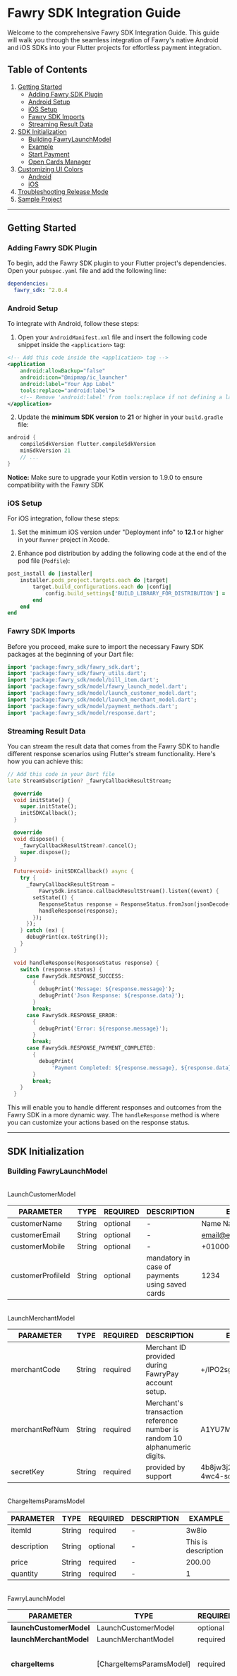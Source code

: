 # Fawry SDK Integration Guide

Welcome to the comprehensive Fawry SDK Integration Guide. This guide will walk you through the seamless integration of Fawry's native Android and iOS SDKs into your Flutter projects for effortless payment integration.

## Table of Contents

1. [Getting Started](#getting-started)
   - [Adding Fawry SDK Plugin](#adding-fawry-sdk-plugin)
   - [Android Setup](#android-setup)
   - [iOS Setup](#ios-setup)
   - [Fawry SDK Imports](#fawry-sdk-imports)
   - [Streaming Result Data](#streaming-result-data)
2. [SDK Initialization](#sdk-initialization)
   - [Building FawryLaunchModel](#building-fawrylaunchmodel)
   - [Example](#example)
   - [Start Payment](#start-payment)
   - [Open Cards Manager](#open-cards-manager)
3. [Customizing UI Colors](#customizing-ui-colors)
   - [Android](#android)
   - [iOS](#ios)
4. [Troubleshooting Release Mode](#troubleshooting-release-mode)
5. [Sample Project](#sample-project)

---

## Getting Started

### Adding Fawry SDK Plugin

To begin, add the Fawry SDK plugin to your Flutter project's dependencies. Open your `pubspec.yaml` file and add the following line:

```yaml
dependencies:
  fawry_sdk: ^2.0.4
```

### Android Setup

To integrate with Android, follow these steps:

1. Open your `AndroidManifest.xml` file and insert the following code snippet inside the `<application>` tag:

```xml
<!-- Add this code inside the <application> tag -->
<application
    android:allowBackup="false"
    android:icon="@mipmap/ic_launcher"
    android:label="Your App Label"
    tools:replace="android:label">
    <!-- Remove 'android:label' from tools:replace if not defining a label -->
</application>
```

2. Update the **minimum SDK version** to **21** or higher in your `build.gradle` file:

```groovy
android {
    compileSdkVersion flutter.compileSdkVersion
    minSdkVersion 21
    // ...
}
```

**Notice:** Make sure to upgrade your Kotlin version to 1.9.0 to ensure compatibility with the Fawry SDK

### iOS Setup

For iOS integration, follow these steps:

1. Set the minimum iOS version under "Deployment info" to **12.1** or higher in your `Runner` project in Xcode.

2. Enhance pod distribution by adding the following code at the end of the pod file (`Podfile`):

```ruby
post_install do |installer|
    installer.pods_project.targets.each do |target|
        target.build_configurations.each do |config|
            config.build_settings['BUILD_LIBRARY_FOR_DISTRIBUTION'] = 'YES'
        end
    end
end
```

### Fawry SDK Imports

Before you proceed, make sure to import the necessary Fawry SDK packages at the beginning of your Dart file:

```dart
import 'package:fawry_sdk/fawry_sdk.dart';
import 'package:fawry_sdk/fawry_utils.dart';
import 'package:fawry_sdk/model/bill_item.dart';
import 'package:fawry_sdk/model/fawry_launch_model.dart';
import 'package:fawry_sdk/model/launch_customer_model.dart';
import 'package:fawry_sdk/model/launch_merchant_model.dart';
import 'package:fawry_sdk/model/payment_methods.dart';
import 'package:fawry_sdk/model/response.dart';
```

### Streaming Result Data

You can stream the result data that comes from the Fawry SDK to handle different response scenarios using Flutter's stream functionality. Here's how you can achieve this:

```dart
// Add this code in your Dart file
late StreamSubscription? _fawryCallbackResultStream;

  @override
  void initState() {
    super.initState();
    initSDKCallback();
  }

  @override
  void dispose() {
    _fawryCallbackResultStream?.cancel();
    super.dispose();
  }

  Future<void> initSDKCallback() async {
    try {
      _fawryCallbackResultStream =
          FawrySdk.instance.callbackResultStream().listen((event) {
        setState(() {
          ResponseStatus response = ResponseStatus.fromJson(jsonDecode(event));
          handleResponse(response);
        });
      });
    } catch (ex) {
      debugPrint(ex.toString());
    }
  }

  void handleResponse(ResponseStatus response) {
    switch (response.status) {
      case FawrySdk.RESPONSE_SUCCESS:
        {
          debugPrint('Message: ${response.message}');
          debugPrint('Json Response: ${response.data}');
        }
        break;
      case FawrySdk.RESPONSE_ERROR:
        {
          debugPrint('Error: ${response.message}');
        }
        break;
      case FawrySdk.RESPONSE_PAYMENT_COMPLETED:
        {
          debugPrint(
              'Payment Completed: ${response.message}, ${response.data}');
        }
        break;
    }
  }
```

This will enable you to handle different responses and outcomes from the Fawry SDK in a more dynamic way. The `handleResponse` method is where you can customize your actions based on the response status.

---

## SDK Initialization

### Building FawryLaunchModel

<br/>LaunchCustomerModel

| **PARAMETER**     | **TYPE** | **REQUIRED** | **DESCRIPTION**                                 | **EXAMPLE**                                        |
|---------------|---------------|---------------|---------------|---------------|
| customerName      | String   | optional     | \-                                              | Name Name                                          |
| customerEmail     | String   | optional     | \-                                              | [email\@email.com](mailto:email@email.com){.email} |
| customerMobile    | String   | optional     | \-                                              | +0100000000                                        |
| customerProfileId | String   | optional     | mandatory in case of payments using saved cards | 1234                                               |

<br/>LaunchMerchantModel

| **PARAMETER**  | **TYPE** | **REQUIRED**        | **DESCRIPTION**                                                           | **EXAMPLE**           |
|---------------|---------------|---------------|---------------|---------------|
| merchantCode   | String   | required            | Merchant ID provided during FawryPay account setup.                       | +/IPO2sghiethhN6tMC== |
| merchantRefNum | String   | required            | Merchant's transaction reference number is random 10 alphanumeric digits. | A1YU7MKI09            |
| secretKey     | String   | required            | provided by support                                                       | 4b8jw3j2-8gjhfrc-4wc4-scde-453dek3d |

<br/>ChargeItemsParamsModel

| **PARAMETER** | **TYPE** | **REQUIRED** | **DESCRIPTION** | **EXAMPLE**         |
|---------------|---------------|---------------|---------------|---------------|
| itemId        | String   | required     | \-              | 3w8io               |
| description   | String   | optional     | \-              | This is description |
| price         | String   | required     | \-              | 200.00              |
| quantity      | String   | required     | \-              | 1                   |

<br/>FawryLaunchModel

| **PARAMETER**           | **TYPE**   | **REQUIRED** | **DESCRIPTION** | **EXAMPLE** |
|---------------|---------------|---------------|---------------|---------------|
| **launchCustomerModel** | LaunchCustomerModel | optional | Customer information.         | \-          |
| **launchMerchantModel** | LaunchMerchantModel | required | Merchant information.         | \-          |
| **chargeItems**         | [ChargeItemsParamsModel]      | required       | Array of items which the user will buy, this array must be of type ChargeItemsParamsModel  | \-          |
| signature               | String    | optional  | You can create your own signature by concatenate the following elements on the same order and hash the result using **SHA-256** as explained:"merchantCode + merchantRefNum + customerProfileId (if exists, otherwise insert"") + itemId + quantity + Price (in tow decimal format like '10.00') + Secure hash keyIn case of the order contains multiple items the list will be **sorted** by itemId and concatenated one by one for example itemId1+ Item1quantity + Item1price + itemId2 + Item2quantity + Item2price | \-          | 
| allowVoucher            | Boolean  | optional - default value = false  | True if your account supports voucher code | \-          |
| payWithCardToken        | Boolean   | required   | If true, the user will pay with a card token ( one of the saved cards or add new card to be saved )If false, the user will pay with card details without saving | \-   | 
| allow3DPayment          | Boolean                 | optional - default value = false | to allow 3D secure payment make it "true" | \-    |
| skipReceipt             | Boolean                 | optional - default value = false      | to skip receipt after payment trial      | \-          |
| skipLogin               | Boolean                          | optional - default value = true  | to skip login screen in which we take email and mobile   | \-          |
| authCaptureMode         | Boolean                          | optional - default value = false                                                                                                                                | depends on refund configuration: will be true when refund is enabled and false when refund is disabled                                                                                             | false       |
| paymentMethod        | PaymentMethods         | Optional - default value = .ALL | If the user needs to show only one payment method. | PaymentMethods.ALL |

**Notes:**

-   **you can pass either signature or secureKey (in this case we will create the signature internally), knowing that if the 2 parameters are passed the secureKey will be ignored and the signature will be used.**

### Example

```dart
 
BillItem item = BillItem(
  itemId: 'Item1',
  description: 'Book',
  quantity: 6,
  price: 50,
);

List<BillItem> chargeItems = [item];

LaunchCustomerModel customerModel = LaunchCustomerModel(
  customerProfileId: '533518',
  customerName: 'John Doe',
  customerEmail: 'john.doe@xyz.com',
  customerMobile: '+201000000000',
);

LaunchMerchantModel merchantModel = LaunchMerchantModel(
  merchantCode: 'YOUR MERCHANT CODE',
  merchantRefNum: FawryUtils.randomAlphaNumeric(10),
  secureKey: 'YOUR SECURE KEY',
);

FawryLaunchModel model = FawryLaunchModel(
  allow3DPayment: true,
  chargeItems: chargeItems,
  launchCustomerModel: customerModel,
  launchMerchantModel: merchantModel,
  skipLogin: true,
  skipReceipt: true,
  payWithCardToken: false,
  paymentMethods: PaymentMethods.ALL,
);

String baseUrl = "https://atfawry.fawrystaging.com/";
```


### Start Payment

```dart
Future<void> startPayment() async {
  await FawrySDK.instance.startPayment(
    launchModel: model,
    baseURL: baseUrl,
    lang: FawrySDK.LANGUAGE_ENGLISH,
  );
}
```

### Open Cards Manager

```dart
Future<void> openCardsManager() async {
  await FawrySDK.instance.openCardsManager(
    launchModel: model,
    baseURL: baseUrl,
    lang: FawrySDK.LANGUAGE_ENGLISH,
  );
}
```

---

## Customizing UI Colors

### Android

1. Navigate to `android > app > src > main > res > values`.

2. Create a new file named `colors.xml`.

3. Add color values to `colors.xml`:

```xml
<?xml version="1.0" encoding="utf-8"?>
<resources>
    <color name="fawry_blue">#6F61C0</color> <!-- Set your primary color hex code -->
    <color name="fawry_yellow">#A084E8</color> <!-- Set your secondary color hex code -->
</resources>
```

### iOS

1. In your project, navigate to `ios > Runner`.

2. Create a new file named `Style.plist`.

3. Add color values to `Style.plist`:

```xml
<?xml version="1.0" encoding="UTF-8"?>
<!DOCTYPE plist PUBLIC "-//Apple//DTD PLIST 1.0//EN" "http://www.apple.com/DTDs/PropertyList-1.0.dtd">
<plist version="1.0">
<dict>
    <key>primaryColorHex</key>
    <string>#6F61C0</string> <!-- Set your primary color hex code -->
    <key>secondaryColorHex</key>
    <string>#A084E8</string> <!-- Set your secondary color hex code -->
    <key>tertiaryColorHex</key>
    <string>#8BE8E5</string> <!-- Set your tertiary color hex code -->
    <key>headerColorHex</key>
    <string>#6F61C0</string> <!-- Set your header color hex code -->
</dict>
</plist>
```

4. In Xcode, right-click on the `Runner`, select "Add Files to 'Runner'", and add the `Style.plist` file.

## Troubleshooting Release Mode

If you experience an issue in release mode not present in debug mode, you can address it by adding these rules to your Android app's `build.gradle`:

```groovy
// ... (previous code)

buildTypes {
    release {
        minifyEnabled false
        shrinkResources false
        // ...
    }
}
```

## Sample Project

For a practical demonstration of Fawry SDK integration in a Flutter app, explore our sample project on GitHub:

[**Flutter Fawrypay Anonymous Sample**](https://github.com/FawryPay/Flutter-Fawrypay-Anonymous-sample)

This project showcases the usage and seamless integration of the Fawry SDK for secure payment processing in your Flutter applications.

---

Feel free to dive into the sample project and leverage the guide to effortlessly integrate the Fawry SDK into your Flutter app.
